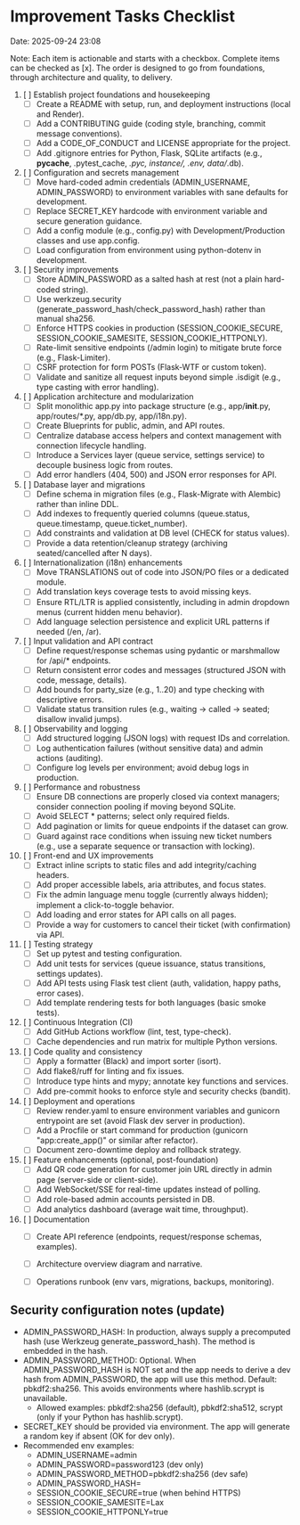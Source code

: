 # Improvement Tasks Checklist

Date: 2025-09-24 23:08

Note: Each item is actionable and starts with a checkbox. Complete items can be checked as [x]. The order is designed to go from foundations, through architecture and quality, to delivery.

1. [ ] Establish project foundations and housekeeping
   - [ ] Create a README with setup, run, and deployment instructions (local and Render). 
   - [ ] Add a CONTRIBUTING guide (coding style, branching, commit message conventions). 
   - [ ] Add a CODE_OF_CONDUCT and LICENSE appropriate for the project. 
   - [ ] Add .gitignore entries for Python, Flask, SQLite artifacts (e.g., __pycache__, .pytest_cache, *.pyc, instance/, .env, data/*.db). 

2. [ ] Configuration and secrets management
   - [ ] Move hard-coded admin credentials (ADMIN_USERNAME, ADMIN_PASSWORD) to environment variables with sane defaults for development. 
   - [ ] Replace SECRET_KEY hardcode with environment variable and secure generation guidance. 
   - [ ] Add a config module (e.g., config.py) with Development/Production classes and use app.config. 
   - [ ] Load configuration from environment using python-dotenv in development. 

3. [ ] Security improvements
   - [ ] Store ADMIN_PASSWORD as a salted hash at rest (not a plain hard-coded string). 
   - [ ] Use werkzeug.security (generate_password_hash/check_password_hash) rather than manual sha256. 
   - [ ] Enforce HTTPS cookies in production (SESSION_COOKIE_SECURE, SESSION_COOKIE_SAMESITE, SESSION_COOKIE_HTTPONLY). 
   - [ ] Rate-limit sensitive endpoints (/admin login) to mitigate brute force (e.g., Flask-Limiter). 
   - [ ] CSRF protection for form POSTs (Flask-WTF or custom token). 
   - [ ] Validate and sanitize all request inputs beyond simple .isdigit (e.g., type casting with error handling). 

4. [ ] Application architecture and modularization
   - [ ] Split monolithic app.py into package structure (e.g., app/__init__.py, app/routes/*.py, app/db.py, app/i18n.py). 
   - [ ] Create Blueprints for public, admin, and API routes. 
   - [ ] Centralize database access helpers and context management with connection lifecycle handling. 
   - [ ] Introduce a Services layer (queue service, settings service) to decouple business logic from routes. 
   - [ ] Add error handlers (404, 500) and JSON error responses for API. 

5. [ ] Database layer and migrations
   - [ ] Define schema in migration files (e.g., Flask-Migrate with Alembic) rather than inline DDL. 
   - [ ] Add indexes to frequently queried columns (queue.status, queue.timestamp, queue.ticket_number). 
   - [ ] Add constraints and validation at DB level (CHECK for status values). 
   - [ ] Provide a data retention/cleanup strategy (archiving seated/cancelled after N days). 

6. [ ] Internationalization (i18n) enhancements
   - [ ] Move TRANSLATIONS out of code into JSON/PO files or a dedicated module. 
   - [ ] Add translation keys coverage tests to avoid missing keys. 
   - [ ] Ensure RTL/LTR is applied consistently, including in admin dropdown menus (current hidden menu behavior). 
   - [ ] Add language selection persistence and explicit URL patterns if needed (/en, /ar). 

7. [ ] Input validation and API contract
   - [ ] Define request/response schemas using pydantic or marshmallow for /api/* endpoints. 
   - [ ] Return consistent error codes and messages (structured JSON with code, message, details). 
   - [ ] Add bounds for party_size (e.g., 1..20) and type checking with descriptive errors. 
   - [ ] Validate status transition rules (e.g., waiting -> called -> seated; disallow invalid jumps). 

8. [ ] Observability and logging
   - [ ] Add structured logging (JSON logs) with request IDs and correlation. 
   - [ ] Log authentication failures (without sensitive data) and admin actions (auditing). 
   - [ ] Configure log levels per environment; avoid debug logs in production. 

9. [ ] Performance and robustness
   - [ ] Ensure DB connections are properly closed via context managers; consider connection pooling if moving beyond SQLite. 
   - [ ] Avoid SELECT * patterns; select only required fields. 
   - [ ] Add pagination or limits for queue endpoints if the dataset can grow. 
   - [ ] Guard against race conditions when issuing new ticket numbers (e.g., use a separate sequence or transaction with locking). 

10. [ ] Front-end and UX improvements
    - [ ] Extract inline scripts to static files and add integrity/caching headers. 
    - [ ] Add proper accessible labels, aria attributes, and focus states. 
    - [ ] Fix the admin language menu toggle (currently always hidden); implement a click-to-toggle behavior. 
    - [ ] Add loading and error states for API calls on all pages. 
    - [ ] Provide a way for customers to cancel their ticket (with confirmation) via API. 

11. [ ] Testing strategy
    - [ ] Set up pytest and testing configuration. 
    - [ ] Add unit tests for services (queue issuance, status transitions, settings updates). 
    - [ ] Add API tests using Flask test client (auth, validation, happy paths, error cases). 
    - [ ] Add template rendering tests for both languages (basic smoke tests). 

12. [ ] Continuous Integration (CI)
    - [ ] Add GitHub Actions workflow (lint, test, type-check). 
    - [ ] Cache dependencies and run matrix for multiple Python versions. 

13. [ ] Code quality and consistency
    - [ ] Apply a formatter (Black) and import sorter (isort). 
    - [ ] Add flake8/ruff for linting and fix issues. 
    - [ ] Introduce type hints and mypy; annotate key functions and services. 
    - [ ] Add pre-commit hooks to enforce style and security checks (bandit). 

14. [ ] Deployment and operations
    - [ ] Review render.yaml to ensure environment variables and gunicorn entrypoint are set (avoid Flask dev server in production). 
    - [ ] Add a Procfile or start command for production (gunicorn "app:create_app()" or similar after refactor). 
    - [ ] Document zero-downtime deploy and rollback strategy. 

15. [ ] Feature enhancements (optional, post-foundation)
    - [ ] Add QR code generation for customer join URL directly in admin page (server-side or client-side). 
    - [ ] Add WebSocket/SSE for real-time updates instead of polling. 
    - [ ] Add role-based admin accounts persisted in DB. 
    - [ ] Add analytics dashboard (average wait time, throughput). 

16. [ ] Documentation
    - [ ] Create API reference (endpoints, request/response schemas, examples). 
    - [ ] Architecture overview diagram and narrative. 
    - [ ] Operations runbook (env vars, migrations, backups, monitoring). 


## Security configuration notes (update)
- ADMIN_PASSWORD_HASH: In production, always supply a precomputed hash (use Werkzeug generate_password_hash). The method is embedded in the hash.
- ADMIN_PASSWORD_METHOD: Optional. When ADMIN_PASSWORD_HASH is NOT set and the app needs to derive a dev hash from ADMIN_PASSWORD, the app will use this method. Default: pbkdf2:sha256. This avoids environments where hashlib.scrypt is unavailable.
  - Allowed examples: pbkdf2:sha256 (default), pbkdf2:sha512, scrypt (only if your Python has hashlib.scrypt).
- SECRET_KEY should be provided via environment. The app will generate a random key if absent (OK for dev only).
- Recommended env examples:
  - ADMIN_USERNAME=admin
  - ADMIN_PASSWORD=password123 (dev only)
  - ADMIN_PASSWORD_METHOD=pbkdf2:sha256 (dev safe)
  - ADMIN_PASSWORD_HASH=<use generate_password_hash offline for prod>
  - SESSION_COOKIE_SECURE=true (when behind HTTPS)
  - SESSION_COOKIE_SAMESITE=Lax
  - SESSION_COOKIE_HTTPONLY=true
